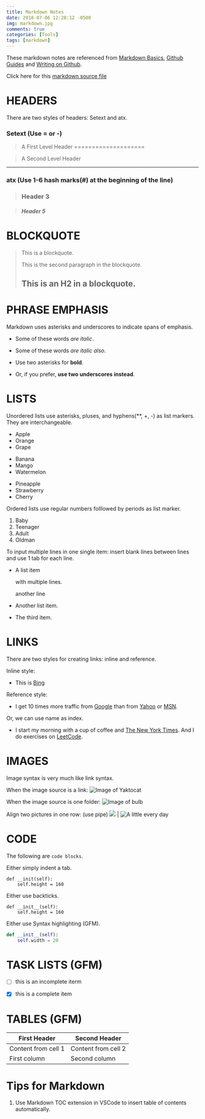 ```yaml
---
title: Markdown Notes
date: 2018-07-06 12:28:12 -0500
img: markdown.jpg
comments: true
categories: [Tools]
tags: [markdown]
---
```


These markdown notes are referenced from [Markdown Basics](https://daringfireball.net/projects/markdown/basics), [Github Guides](https://guides.github.com/features/mastering-markdown/) and [Writing on Github](https://help.github.com/categories/writing-on-github/).

Click here for this [markdown source file](https://raw.githubusercontent.com/yuyang-yy/yuyang-yy.github.io/master/_posts/2018-07-06-Markdown-Notes.markdown)

# HEADERS
There are two styles of headers: Setext and atx.

### Setext (Use = or -)

> A First Level Header
====================

> A Second Level Header
---------------------

### atx (Use 1-6 hash marks(#) at the beginning of the line)

> ### Header 3 

> ##### Header 5

# BLOCKQUOTE

> This is a blockquote.
>
> This is the second paragraph in the blockquote.
>
> ## This is an H2 in a blockquote.


# PHRASE EMPHASIS
Markdown uses asterisks and underscores to indicate spans of emphasis.

+   Some of these words *are italic*.

+   Some of these words _are italic also_.

+   Use two asterisks for **bold**.

+   Or, if you prefer, __use two underscores instead__.


# LISTS
Unordered lists use asterisks, pluses, and hyphens(**, +, -) as list markers. They are interchangeable.

*	Apple
* 	Orange
* 	Grape

+ 	Banana
+ 	Mango
+ 	Watermelon

- 	Pineapple
- 	Strawberry
- 	Cherry

Ordered lists use regular numbers folllowed by periods as list marker.

1. 	Baby
2. 	Teenager
3. 	Adult
4. 	Oldman

To input multiple lines in one single item: insert blank lines between lines and use 1 tab for each line.
* 	A list item

	with multiple lines.
	
	another line
	
*	Another list item.
*	The third item.

# LINKS

There are two styles for creating links: inline and reference.

Inline style:

*   This is [Bing](https://cn.bing.com)

Reference style:

*   I get 10 times more traffic from [Google][1] than from
    [Yahoo][2] or [MSN][3].

    [1]: http://google.com/        "Google"
    [2]: http://search.yahoo.com/  "Yahoo Search"
    [3]: http://search.msn.com/    "MSN Search"

Or, we can use name as index.
*   I start my morning with a cup of coffee and
    [The New York Times][NY Times]. And I do exercises on [LeetCode][LeetCode].

    [ny times]: http://www.nytimes.com/
    [LeetCode]: https://leetcode.com


# IMAGES

Image syntax is very much like link syntax.

When the image source is a link:
![Image of Yaktocat](https://octodex.github.com/images/yaktocat.png)

When the image source is one folder:
![Image of bulb](/assets/img/bulb.jpg)

Align two pictures in one row: (use pipe)
![](/assets/img/all-at-once.jpg) | ![A little every day](/assets/img/a-little-every-day.jpg)

# CODE

The following are `code blocks`.

Either simply indent a tab.

	def __init(self):
		self.height = 160

Either use backticks.
```
def __init__(self):
    self.height = 160
```

Either use Syntax highlighting (GFM).

```python
def __init__(self):
	self.width = 20
```

# TASK LISTS (GFM)
- [ ] this is an incomplete iterm
- [x] this is a complete item


# TABLES (GFM)

First Header | Second Header
------| ------
Content from cell 1 | Content from cell 2
First column | Second column


# Tips for Markdown
1. Use Markdown TOC extension in VSCode to insert table of contents automatically.
